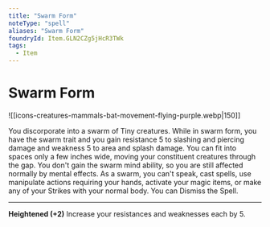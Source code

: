 ```yaml
---
title: "Swarm Form"
noteType: "spell"
aliases: "Swarm Form"
foundryId: Item.GLN2CZg5jHcR3TWk
tags:
  - Item
---
```


# Swarm Form
![[icons-creatures-mammals-bat-movement-flying-purple.webp|150]]

You discorporate into a swarm of Tiny creatures. While in swarm form, you have the swarm trait and you gain resistance 5 to slashing and piercing damage and weakness 5 to area and splash damage. You can fit into spaces only a few inches wide, moving your constituent creatures through the gap. You don't gain the swarm mind ability, so you are still affected normally by mental effects. As a swarm, you can't speak, cast spells, use manipulate actions requiring your hands, activate your magic items, or make any of your Strikes with your normal body. You can Dismiss the Spell.

* * *

**Heightened (+2)** Increase your resistances and weaknesses each by 5.
